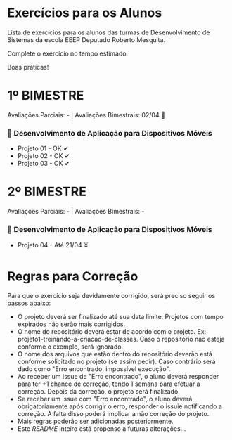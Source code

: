 # Exercícios para os Alunos
Lista de exercícios para os alunos das turmas de Desenvolvimento de Sistemas da escola EEEP Deputado Roberto Mesquita.

Complete o exercício no tempo estimado.

Boas práticas!

# 1º BIMESTRE
Avaliações Parciais: - | Avaliações Bimestrais: 02/04 📅
### 📱 Desenvolvimento de Aplicação para Dispositivos Móveis
- Projeto 01 - OK ✔
- Projeto 02 - OK ✔
- Projeto 03 - OK ✔

# 2º BIMESTRE
Avaliações Parciais: - | Avaliações Bimestrais: -
### 📱 Desenvolvimento de Aplicação para Dispositivos Móveis
- Projeto 04 - Até 21/04 ⏳

# Regras para Correção

Para que o exercício seja devidamente corrigido, será preciso seguir os passos abaixo:
- O projeto deverá ser finalizado até sua data limite. Projetos com tempo expirados não serão mais corrigidos.
- O nome do repositório deverá estar de acordo com o projeto. Ex: projeto1-treinando-a-criacao-de-classes. Caso o repositório não esteja conforme o exemplo, será ignorado.
- O nome dos arquivos que estão dentro do repositório deverão está conforme solicitado no projeto (se assim pedir). Caso contrário será dado como "Erro encontrado, impossível execução".
- Ao receber um issue de "Erro encontrado", o aluno deverá responder para ter +1 chance de correção, tendo 1 semana para efetuar a correção. Depois da correção, o projeto será finalizado.
- Se receber um issue com "Erro encontrado", o aluno deverá obrigatoriamente após corrigir o erro, responder o issuie notificando a correção. A falta disso poderá implicar a não correção do projeto.
- Mais regras poderão ser adicionadas posteriormente.
- Este _README_ inteiro está propenso a futuras alterações...
